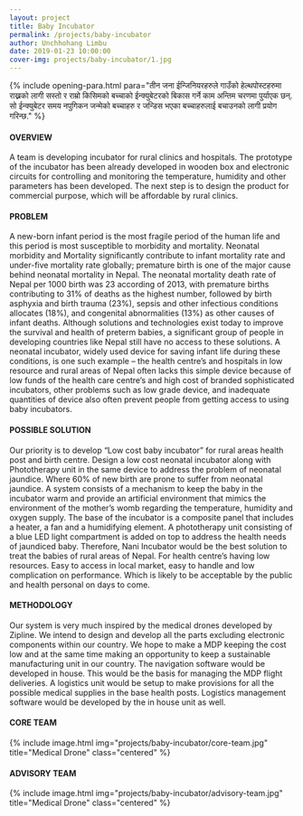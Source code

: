 ```yaml
---
layout: project
title: Baby Incubator
permalink: /projects/baby-incubator
author: Unchhohang Limbu
date: 2019-01-23 10:00:00
cover-img: projects/baby-incubator/1.jpg
---
```


{% include opening-para.html 
           para="तीन जना ईन्जिनियरहरुले गाउँको हेल्थपोस्टहरुमा राख्नको लागी सस्तो र राम्रो किसिमको बच्चाको ईन्क्युबेटरको बिकास गर्ने काम अन्तिम चरणमा पुर्याएक छन्. सो ईन्क्युबेटर समय नपुगिकन जन्मेको बच्चाहरु र जन्डिस भएका बच्चाहरुलाई बचाउनको लागी प्रयोग गरिन्छ."
%}

#### OVERVIEW

A team is developing incubator for rural clinics and hospitals. The prototype of the incubator has been already developed in wooden box and electronic circuits for controlling and monitoring the temperature, humidity and other parameters has been developed. The next step is to design the product for commercial purpose, which will be affordable by rural clinics.

#### PROBLEM

A new-born infant period is the most fragile period of the human life and this period is most susceptible to morbidity and mortality. Neonatal morbidity and Mortality significantly contribute to infant mortality rate and under-five mortality rate globally; premature birth is one of the major cause behind neonatal mortality in Nepal.  The neonatal mortality death rate of Nepal per 1000 birth was 23 according of 2013, with premature births contributing to 31% of deaths as the highest number, followed by birth asphyxia and birth trauma (23%), sepsis and other infectious conditions allocates (18%), and congenital abnormalities (13%) as other causes of infant deaths.  Although solutions and technologies exist today to improve the survival and health of preterm babies, a significant group of people in developing countries like Nepal still have no access to these solutions. A neonatal incubator, widely used device for saving infant life during these conditions, is one such example – the health centre’s and hospitals in low resource and rural areas of Nepal often lacks this simple device because of low funds of the health care centre’s and high cost of branded sophisticated incubators, other problems such as low grade device, and inadequate quantities of device also often prevent people from getting access to using baby incubators.

#### POSSIBLE SOLUTION

Our priority is to develop “Low cost baby incubator” for rural areas health post and birth centre. Design a low cost neonatal incubator along with Phototherapy unit in the same device to address the problem of neonatal jaundice. Where 60% of new birth are prone to suffer from neonatal jaundice. A system consists of a mechanism to keep the baby in the incubator warm and provide an artificial environment that mimics the environment of the mother’s womb regarding the temperature, humidity and oxygen supply. The base of the incubator is a composite panel that includes a heater, a fan and a humidifying element. A phototherapy unit consisting of a blue LED light compartment is added on top to address the health needs of jaundiced baby. Therefore, Nani Incubator would be the best solution to treat the babies of rural areas of Nepal. For health centre’s having low resources. Easy to access in local market, easy to handle and low complication on performance. Which is likely to be acceptable by the public and health personal on days to come.

#### METHODOLOGY

Our system is very much inspired by the medical drones developed by Zipline. We intend to design and develop all the parts excluding electronic components within our country. We hope to make a MDP  keeping the cost low and at the same time making an opportunity to keep a sustainable manufacturing unit in our country. The navigation software would be developed in house. This would be the basis for managing the MDP flight deliveries. A logistics unit would be setup to make provisions for all the possible medical supplies in the base health posts. Logistics management software would be developed by the in house  unit as well.

#### CORE TEAM

{% include image.html
           img="projects/baby-incubator/core-team.jpg"
           title="Medical Drone"
           class="centered"
%}

#### ADVISORY TEAM

{% include image.html
           img="projects/baby-incubator/advisory-team.jpg"
           title="Medical Drone"
           class="centered"
%}

